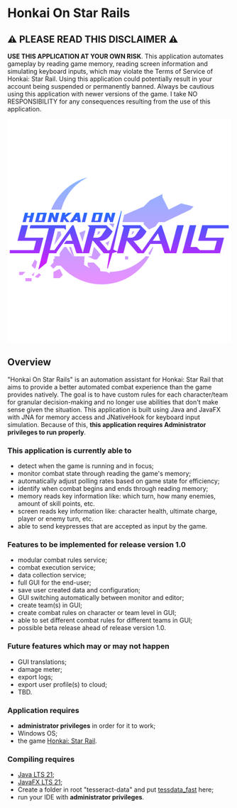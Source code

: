 # Honkai On Star Rails 

## ⚠️ PLEASE READ THIS DISCLAIMER ⚠️
**USE THIS APPLICATION AT YOUR OWN RISK**. This application automates gameplay by reading game memory, reading screen information and simulating keyboard inputs, which may violate the Terms of Service of Honkai: Star Rail. Using this application could potentially result in your account being suspended or permanently banned. Always be cautious using this application with newer versions of the game. I take NO RESPONSIBILITY for any consequences resulting from the use of this application.      

<p align="center">
  <img src="src/main/resources/com/github/dkw87/honkaionstarrails/image/hosr_logo.png" alt="HOSR Logo">
</p>

## Overview

"Honkai On Star Rails" is an automation assistant for Honkai: Star Rail that aims to provide a better automated combat experience than the game provides natively. The goal is to have custom rules for each character/team for granular decision-making and no longer use abilities that don't make sense given the situation. This application is built using Java and JavaFX with JNA for memory access and JNativeHook for keyboard input simulation. Because of this, **this application requires Administrator privileges to run properly**. 


### This application is currently able to

- detect when the game is running and in focus;
- monitor combat state through reading the game's memory;
- automatically adjust polling rates based on game state for efficiency;
- identify when combat begins and ends through reading memory;
- memory reads key information like: which turn, how many enemies, amount of skill points, etc. 
- screen reads key information like: character health, ultimate charge, player or enemy turn, etc.
- able to send keypresses that are accepted as input by the game.

### Features to be implemented for release version 1.0

- modular combat rules service;
- combat execution service;
- data collection service;
- full GUI for the end-user;
- save user created data and configuration;
- GUI switching automatically between monitor and editor;
- create team(s) in GUI;
- create combat rules on character or team level in GUI;
- able to set different combat rules for different teams in GUI;
- possible beta release ahead of release version 1.0.

### Future features which may or may not happen

- GUI translations;
- damage meter;
- export logs;
- export user profile(s) to cloud;
- TBD.

### Application requires
- **administrator privileges** in order for it to work;
- Windows OS;
- the game [Honkai: Star Rail](https://hsr.hoyoverse.com/en-us/).

### Compiling requires
- [Java LTS 21](https://adoptium.net/temurin/releases/);
- [JavaFX LTS 21](https://gluonhq.com/products/javafx/openjfx-21-release-notes/);
- Create a folder in root "tesseract-data" and put [tessdata_fast](https://github.com/tesseract-ocr/tessdata_fast) here;
- run your IDE with **administrator privileges**.

